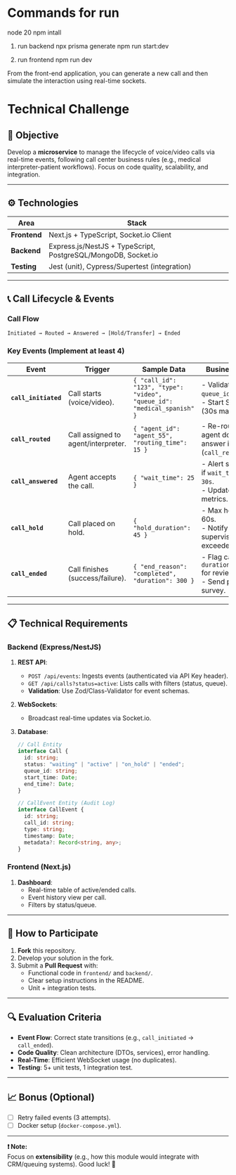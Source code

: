 # Commands for run
node 20
npm intall

1. run backend
npx prisma generate
npm run start:dev

2. run frontend
npm run dev

From the front-end application, you can generate a new call and then simulate the interaction using real-time sockets.


# Technical Challenge

## 🎯 Objective
Develop a **microservice** to manage the lifecycle of voice/video calls via real-time events, following call center business rules (e.g., medical interpreter-patient workflows). Focus on code quality, scalability, and integration.

---

## ⚙️ Technologies
| Area          | Stack                                                                 |
|---------------|-----------------------------------------------------------------------|
| **Frontend**  | Next.js + TypeScript, Socket.io Client                                |
| **Backend**   | Express.js/NestJS + TypeScript, PostgreSQL/MongoDB, Socket.io         |
| **Testing**   | Jest (unit), Cypress/Supertest (integration)                          |

---

## 📞 Call Lifecycle & Events

### Call Flow
`Initiated → Routed → Answered → [Hold/Transfer] → Ended`

### Key Events (Implement at least 4)
| Event               | Trigger                                | Sample Data                                                                 | Business Rules                                                                                     |
|---------------------|----------------------------------------|-----------------------------------------------------------------------------|----------------------------------------------------------------------------------------------------|
| **`call_initiated`** | Call starts (voice/video).             | `{ "call_id": "123", "type": "video", "queue_id": "medical_spanish" }`      | - Validate `queue_id` exists.<br>- Start SLA timer (30s max wait).                                 |
| **`call_routed`**    | Call assigned to agent/interpreter.    | `{ "agent_id": "agent_55", "routing_time": 15 }`                            | - Re-route if agent doesn’t answer in 15s (`call_retransfer`).                                     |
| **`call_answered`**  | Agent accepts the call.                | `{ "wait_time": 25 }`                                                       | - Alert supervisor if `wait_time > 30s`.<br>- Update agent metrics.                                |
| **`call_hold`**      | Call placed on hold.                   | `{ "hold_duration": 45 }`                                                   | - Max hold time: 60s.<br>- Notify supervisor if exceeded.                                          |
| **`call_ended`**     | Call finishes (success/failure).       | `{ "end_reason": "completed", "duration": 300 }`                            | - Flag calls with `duration < 10s` for review.<br>- Send post-call survey.                         |

---

## 📋 Technical Requirements

### Backend (Express/NestJS)
1. **REST API**:
   - `POST /api/events`: Ingests events (authenticated via API Key header).
   - `GET /api/calls?status=active`: Lists calls with filters (status, queue).
   - **Validation**: Use Zod/Class-Validator for event schemas.

2. **WebSockets**:
   - Broadcast real-time updates via Socket.io.

3. **Database**:
   ```ts
   // Call Entity
   interface Call {
     id: string;
     status: "waiting" | "active" | "on_hold" | "ended";
     queue_id: string;
     start_time: Date;
     end_time?: Date;
   }

   // CallEvent Entity (Audit Log)
   interface CallEvent {
     id: string;
     call_id: string;
     type: string;
     timestamp: Date;
     metadata?: Record<string, any>;
   }
   ```

### Frontend (Next.js)
1. **Dashboard**:
   - Real-time table of active/ended calls.
   - Event history view per call.
   - Filters by status/queue.

---

## 🚀 How to Participate
1. **Fork** this repository.
2. Develop your solution in the fork.
3. Submit a **Pull Request** with:
   - Functional code in `frontend/` and `backend/`.
   - Clear setup instructions in the README.
   - Unit + integration tests.

---

## 🔍 Evaluation Criteria
- **Event Flow**: Correct state transitions (e.g., `call_initiated` → `call_ended`).
- **Code Quality**: Clean architecture (DTOs, services), error handling.
- **Real-Time**: Efficient WebSocket usage (no duplicates).
- **Testing**: 5+ unit tests, 1 integration test.

---

## 📈 Bonus (Optional)
- [ ] Retry failed events (3 attempts).
- [ ] Docker setup (`docker-compose.yml`).

---

**❗ Note:**  
Focus on **extensibility** (e.g., how this module would integrate with CRM/queuing systems). Good luck! 🚀
